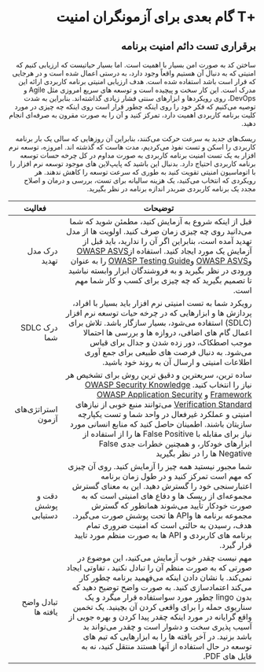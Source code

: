 # <div dir="rtl" align="right"> +T گام بعدی برای آزمونگران امنیت</div>  

## <div dir="rtl" align="right">برقراری تست دائم امنیت برنامه</div>

<p dir="rtl" align="right">ساختن کد به صورت امن بسیار با اهمیت است. اما بسیار حیاتیست که ارزیابی کنیم که امنیتی که به دنبال آن هستیم واقعاً وجود دارد،‌ به درستی اعمال شده است و در هرجایی که قرار است باشد استفاده شده است. هدف ارزیابی امنیتی برنامه کاربردی ارائه این مدرک است. این کار سخت و پیچیده است و توسعه های سریع امروزی مثل Agile  و DevOps، روی رویکردها و ابزارهای سنتی فشار زیادی گذاشته‌اند. بنابراین به شدت توصیه می‌کنیم که فکر خود را روی اینکه چطور قرار است روی اینکه چه چیزی در مورد کلیت برنامه کاربردی اهمیت دارد، تمرکز کنید و آن را به صورت مقرون به صرفه‌ای انجام دهید.</p>

<p dir="rtl" align="right">ریسک‌های جدید به سرعت حرکت می‌کنند، بنابراین آن روزهایی که سالی یک بار برنامه کاربردی را اسکن و تست نفوذ می‌کردیم، مدت هاست که گذشته اند. امروزه، توسعه نرم افزار به یک تست امنیت برنامه کاربردی به صورت مداوم در کل چرخه حسات توسعه برنامه کاربردی احتیاج دارد. بدنبال این باشید که پایپ‌لاین های موجود توسعه نرم افزار را با اتوماسیون امنیتی تقویت کنید به طوری که سرعت توسعه را کاهش ندهند. هر رویکردی که انتخاب می‌کنید، یک هزینه سالیانه برای تست، بررسی و درمان و اصلاح مجدد یک برنامه کاربردی ضربدر اندازه برنامه در نظر بگیرید.</p>

| فعالیت | توضیحات |
| --- | --- |
| <div dir="rtl" align="right">درک مدل تهدید</div> | <div dir="rtl" align="right">قبل از اینکه شروع به آزمایش کنید، مطمئن شوید که شما می‌دانید روی چه چیزی زمان صرف کنید. اولویت ها از مدل تهدید آمده است، بنابراین اگر آن را ندارید، باید قبل از آزمایش یک مورد ایجاد کنید. استفاده از<a href="https://www.owasp.org/index.php/ASVS">OWASP ASVS</a> و<a href="https://www.owasp.org/index.php/ASVS">OWASP ASVS</a>  و<a href="https://www.owasp.org/index.php/OWASP_Testing_Project">OWASP Testing Guide</a> را به عنوان ورودی در نظر بگیرید و به فروشندگان ابزار وابسته نباشید تا تصمیم بگیرید که چه چیزی برای کسب و کار شما مهم است.</div> |
| <div dir="rtl" align="right">درک  SDLC شما</div> | <div dir="rtl" align="right">رویکرد شما به تست امنیتی نرم افزار باید بسیار با افراد، پردازش ها و ابزارهایی که در چرخه حیات توسعه نرم افزار (SDLC) استفاده می‌شود، بسیار سازگار باشد. تلاش برای اعمال گام های اضافی، دروازه ها و بررسی ها احتمالا موجب اصطکاک، دور زده شدن و جدال برای قیاس می‌شود. به دنبال فرصت های طبیعی برای جمع آوری اطلاعات امنیتی و ارسال آن به روند خود باشید.</div> |
| <div dir="rtl" align="right">استراتژی‌های آزمون</div> | <div dir="rtl" align="right">ساده ترین، سریعترین و دقیق ترین روش برای تشخیص هر نیاز را انتخاب کنید. <a href="https://www.owasp.org/index.php/OWASP_Security_Knowledge_Framework">OWASP Security Knowledge Framework</a>  و <a href="https://www.owasp.org/index.php/ASVS">OWASP Application Security Verification Standard</a>  می‌توانند منبع خوبی از نیازهای امنیتی و عملکرد غیرفعال در واحد شما و تست یکپارچه سازیتان باشند. اطمینان حاصل کنید که منابع انسانی مورد نیاز برای مقابله با False Positive ها را از استفاده از ابزارهای خودکار، و همچنین خطرات جدی False Negative ها را در نظر بگیرید</div> |
| <div dir="rtl" align="right">دقت و پوشش دستیابی</div> | <div dir="rtl" align="right">شما مجبور نیستید همه چیز را آزمایش کنید. روی آن چیزی که مهم است تمرکز کنید و در طول زمان برنامه اعتبارسنجی خود را گسترش دهید. این به معنای گسترش مجموعه‌ای از ریسک ها و دفاع های امنیتی است که به صورت خودکار تأیید می‌شوند همانطور که گسترش مجموعه برنامه ها وAPI  ها تحت پوشش صورت می‌گیرد. هدف، رسیدن به حالتی است که امنیت ضروری تمام برنامه های کاربردی و API ها به صورت منظم مورد تایید قرار گیرد.</div> |
| <div dir="rtl" align="right">تبادل واضح یافته ها</div> | <div dir="rtl" align="right">مهم نیست چقدر خوب آزمایش می‌کنید، این موضوع در صورتی که به صورت منظم آن را تبادل نکنید ، تفاوتی ایجاد نمی‌کند. با نشان دادن اینکه می‌فهمید برنامه چطور کار می‌کند اعتمادسازی کنید. به صورت واضح توضیح دهید که بدون lingo چطور مورد سواستفاده قرار میگرد و یک سناریوی حمله را برای واقعی کردن آن بچینید. یک تخمین واقع گرایانه در مورد اینکه چقدر پیدا کردن و بهره جویی از آسیب پذیری سخت و دشوار است و چقدر می‌تواند بد باشد بزنید. در آخر یافته ها را به ابزارهایی که تیم های توسعه در حال استفاده از آنها هستند منتقل کنید، نه به فایل های PDF.</div> |


